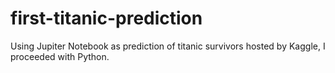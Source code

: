 # first-titanic-prediction

Using Jupiter Notebook as prediction of titanic survivors hosted by Kaggle, I proceeded with Python.
